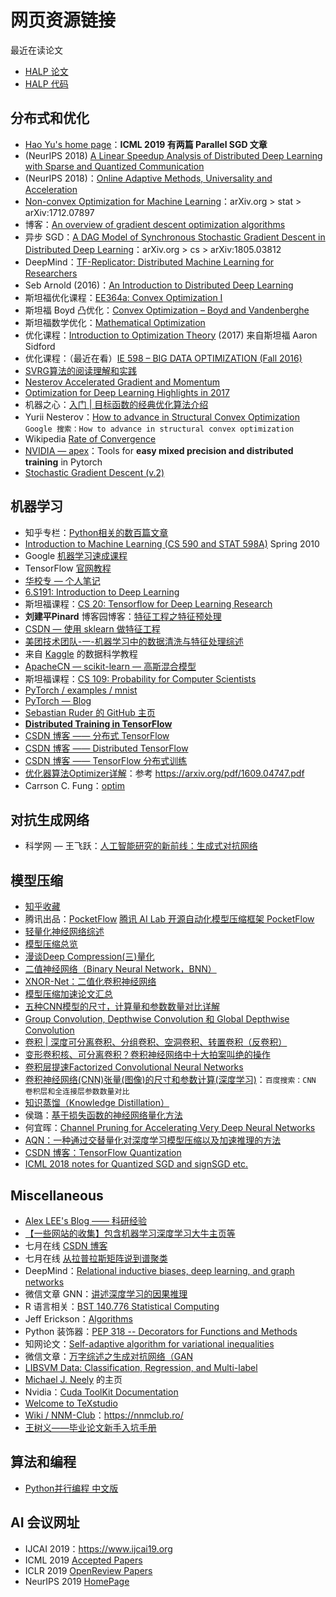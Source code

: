 # 网页资源链接

最近在读论文

- [HALP 论文](https://www.cs.cornell.edu/~cdesa/papers/arxiv2018_lpsvrg.pdf)
- [HALP 代码](https://github.com/HazyResearch/halp)

## 分布式和优化

- [Hao Yu's home page](http://www-scf.usc.edu/~yuhao/publications.html)：**ICML 2019 有两篇 Parallel SGD 文章**
- (NeurIPS 2018) [A Linear Speedup Analysis of Distributed Deep Learning with Sparse and Quantized Communication](https://papers.nips.cc/paper/7519-a-linear-speedup-analysis-of-distributed-deep-learning-with-sparse-and-quantized-communication.pdf)
- (NeurIPS 2018)：[Online Adaptive Methods, Universality and Acceleration](https://papers.nips.cc/paper/7885-online-adaptive-methods-universality-and-acceleration.pdf)
- [Non-convex Optimization for Machine Learning](https://arxiv.org/abs/1712.07897)：arXiv.org > stat > arXiv:1712.07897
- 博客：[An overview of gradient descent optimization algorithms](http://ruder.io/optimizing-gradient-descent/index.html)
- 异步 SGD：[A DAG Model of Synchronous Stochastic Gradient Descent in Distributed Deep Learning](https://arxiv.org/abs/1805.03812)：arXiv.org > cs > arXiv:1805.03812
- DeepMind：[TF-Replicator: Distributed Machine Learning for Researchers](https://deepmind.com/blog/tf-replicator-distributed-machine-learning/)
- Seb Arnold (2016)：[An Introduction to Distributed Deep Learning](http://seba1511.net/dist_blog/)
- 斯坦福优化课程：[EE364a: Convex Optimization I](http://web.stanford.edu/class/ee364a/lectures.html)
- 斯坦福 Boyd 凸优化：[Convex Optimization – Boyd and Vandenberghe](http://stanford.edu/~boyd/cvxbook/)
- 斯坦福数学优化：[Mathematical Optimization](https://web.stanford.edu/group/sisl/k12/optimization/#!index.md)
- 优化课程：[Introduction to Optimization Theory](http://www.aaronsidford.com/sp17_opt_theory.html) (2017) 来自斯坦福 Aaron Sidford
- 优化课程：（最近在看）[IE 598 – BIG DATA OPTIMIZATION (Fall 2016)](http://niaohe.ise.illinois.edu/IE598_2016/index.html)
- [SVRG算法的阅读理解和实践](https://caoxiaoqing.github.io/2018/05/11/SVRG%E8%AE%BA%E6%96%87%E9%98%85%E8%AF%BB%E7%AC%94%E8%AE%B0/)
- [Nesterov Accelerated Gradient and Momentum](https://jlmelville.github.io/mize/nesterov.html)
- [Optimization for Deep Learning Highlights in 2017](http://ruder.io/deep-learning-optimization-2017/)
- 机器之心：[入门 | 目标函数的经典优化算法介绍](https://cloud.tencent.com/developer/article/1120062)
- Yurii Nesterov：[How to advance in Structural Convex Optimization](https://pdfs.semanticscholar.org/e76b/fde9856df4d770278f43cd2d0a2c13fe0c52.pdf) `Google 搜索：How to advance in structural convex optimization`
- Wikipedia [Rate of Convergence](https://en.wikipedia.org/wiki/Rate_of_convergence)
- [NVIDIA — apex](https://github.com/NVIDIA/apex)：Tools for **easy mixed precision and distributed training** in Pytorch
- [Stochastic Gradient Descent (v.2)](https://leon.bottou.org/projects/sgd)


## 机器学习

- 知乎专栏：[Python相关的数百篇文章](https://zhuanlan.zhihu.com/p/39836102)
- [Introduction to Machine Learning (CS 590 and STAT 598A)](http://www.stat.purdue.edu/~vishy/introml/introml.html) Spring 2010
- Google [机器学习速成课程](https://developers.google.cn/machine-learning/crash-course/prereqs-and-prework)
- TensorFlow [官网教程](https://tensorflow.google.cn/tutorials/representation/word2vec?tdsourcetag=s_pctim_aiomsg)
- [华校专 — 个人笔记](http://www.huaxiaozhuan.com/)
- [6.S191: Introduction to Deep Learning](http://introtodeeplearning.com/)
- 斯坦福课程：[CS 20: Tensorflow for Deep Learning Research](https://web.stanford.edu/class/cs20si/)
- **刘建平Pinard** 博客园博客：[特征工程之特征预处理](https://www.cnblogs.com/pinard/p/9093890.html)
- [CSDN — 使用 sklearn 做特征工程](https://blog.csdn.net/xw_classmate/article/details/51331787)
- [美团技术团队-一-机器学习中的数据清洗与特征处理综述](http://www.360doc.com/content/15/1016/14/28334341_506052351.shtml)
- 来自 [Kaggle](https://www.kaggle.com/shivamb/data-science-glossary-on-kaggle/) 的数据科学教程
- [ApacheCN — scikit-learn — 高斯混合模型](http://cwiki.apachecn.org/pages/viewpage.action?pageId=10814209)
- 斯坦福课程：[CS 109: Probability for Computer Scientists](http://web.stanford.edu/class/cs109/)
- [PyTorch / examples / mnist](https://github.com/pytorch/examples/blob/master/mnist/main.py)
- [PyTorch — Blog](https://pytorch.org/blog/)
- [Sebastian Ruder 的 GitHub 主页](https://github.com/sebastianruder)
- [**Distributed Training in TensorFlow**](https://www.tensorflow.org/alpha/guide/distribute_strategy)
- [CSDN 博客 —— 分布式 TensorFlow](https://blog.csdn.net/u012436149/article/details/53140869/)
- [CSDN 博客 —— Distributed TensorFlow](https://blog.csdn.net/u011026329/article/details/79190537)
- [CSDN 博客 —— TensorFlow 分布式训练](https://blog.csdn.net/hjimce/article/details/61197190)
- [优化器算法Optimizer详解](https://www.cnblogs.com/guoyaohua/p/8542554.html)：参考 https://arxiv.org/pdf/1609.04747.pdf
- Carrson C. Fung：[optim](http://cwww.ee.nctu.edu.tw/~cfung/docs/optim/)



## 对抗生成网络

- 科学网 — 王飞跃：[人工智能研究的新前线：生成式对抗网络](http://blog.sciencenet.cn/home.php?mod=space&uid=2374&do=blog&id=1130140)


## 模型压缩

- [知乎收藏](https://www.zhihu.com/collection/331460833)
- 腾讯出品：[PocketFlow](https://pocketflow.github.io/)  [腾讯 AI Lab 开源自动化模型压缩框架 PocketFlow](https://blog.csdn.net/Tencent_TEG/article/details/82755347)
- [轻量化神经网络综述](https://cloud.tencent.com/developer/news/321681)
- [模型压缩总览](https://www.jianshu.com/p/e73851f32c9f)
- [漫谈Deep Compression(三)量化](https://www.jianshu.com/p/89ef257235f6)
- [二值神经网络（Binary Neural Network，BNN）](https://blog.csdn.net/stdcoutzyx/article/details/50926174)
- [XNOR-Net：二值化卷积神经网络](https://www.jianshu.com/p/f9b015cc4514)
- [模型压缩加速论文汇总](http://bbs.cvmart.net/topics/352/%E6%A8%A1%E5%9E%8B%E5%8E%8B%E7%BC%A9%E5%8A%A0%E9%80%9F)
- [五种CNN模型的尺寸，计算量和参数数量对比详解](http://m.elecfans.com/article/598165.html)
- [Group Convolution, Depthwise Convolution 和 Global Depthwise Convolution](https://blog.csdn.net/blogshinelee/article/details/86094419)
- [卷积 | 深度可分离卷积、分组卷积、空洞卷积、转置卷积（反卷积）](https://blog.csdn.net/u012426298/article/details/80853553)
- [变形卷积核、可分离卷积？卷积神经网络中十大拍案叫绝的操作](https://www.leiphone.com/news/201708/0rQBSwPO62IBhRxV.html)
- [卷积层提速Factorized Convolutional Neural Networks](https://blog.csdn.net/shenxiaolu1984/article/details/52266391)
- [卷积神经网络(CNN)张量(图像)的尺寸和参数计算(深度学习)](http://www.cnblogs.com/touch-skyer/p/9150039.html)：`百度搜索：CNN 卷积层和全连接层参数数量对比`
- [知识蒸馏（Knowledge Distillation）](https://blog.csdn.net/nature553863/article/details/80568658)
- 侯璐：[基于损失函数的神经网络量化方法](http://www.mooc.ai/open/course/473)
- 何宜晖：[Channel Pruning for Accelerating Very Deep Neural Networks](https://github.com/yihui-he/channel-pruning)
- [AQN：一种通过交替量化对深度学习模型压缩以及加速推理的方法](https://yq.aliyun.com/articles/555997)
- [CSDN 博客：TensorFlow Quantization](https://blog.csdn.net/yifen4234/article/details/80382956)
- [ICML 2018 notes for Quantized SGD and signSGD etc.](https://medium.com/@yaroslavvb/icml-2018-notes-aa7307a0b17)


## Miscellaneous

- [Alex LEE's Blog —— 科研经验](http://saili.science/2016/04/04/how-to-research/)
- [【一些网站的收集】包含机器学习深度学习大牛主页等](https://blog.csdn.net/seahillpass/article/details/75944308)
- 七月在线 [CSDN 博客](https://blog.csdn.net/v_JULY_v)
- 七月在线 [从拉普拉斯矩阵说到谱聚类](https://blog.csdn.net/v_july_v/article/details/40738211)
- DeepMind：[Relational inductive biases, deep learning, and graph networks](https://arxiv.org/abs/1806.01261)
- 微信文章 GNN：[讲述深度学习的因果推理](https://mp.weixin.qq.com/s/TAccHagxXQ82lfE91Y6xWg)
- R 语言相关：[BST 140.776 Statistical Computing](http://www.biostat.jhsph.edu/~bcaffo/statcomp/)
- Jeff Erickson：[Algorithms](http://jeffe.cs.illinois.edu/teaching/algorithms/index.html)
- Python 装饰器：[PEP 318 -- Decorators for Functions and Methods](https://www.python.org/dev/peps/pep-0318/)
- 知网论文：[Self-adaptive algorithm for variational inequalities](http://en.cnki.com.cn/Article_en/CJFDTotal-ZGMH201403014.htm)
- 微信文章：[万字综述之生成对抗网络（GAN](https://mp.weixin.qq.com/s/ZIJAdOGgdrOKCdXkEBDyMA?)
- [LIBSVM Data: Classification, Regression, and Multi-label](https://www.csie.ntu.edu.tw/~cjlin/libsvmtools/datasets/)
- [Michael J. Neely](http://www-bcf.usc.edu/~mjneely/) 的主页
- Nvidia：[Cuda ToolKit Documentation](https://docs.nvidia.com/cuda/cuda-c-programming-guide/index.html#introduction)
- [Welcome to TeXstudio](https://www.texstudio.org/)
- [Wiki / NNM-Club](http://www.wikireality.ru/wiki/NNM-Club)：https://nnmclub.ro/
- [王树义——毕业论文新手入坑手册](https://bookdown.org/wshuyi/intro-to-scientific-writings/)


## 算法和编程

- [Python并行编程 中文版](https://python-parallel-programmning-cookbook.readthedocs.io/zh_CN/latest/index.html)


## AI 会议网址

- IJCAI 2019：https://www.ijcai19.org
- ICML 2019 [Accepted Papers](https://icml.cc/Conferences/2019/AcceptedPapersInitial)
- ICLR 2019 [OpenReview Papers](https://openreview.net/group?id=ICLR.cc/2019/Conference)
- NeurIPS 2019 [HomePage](https://nips.cc/)
